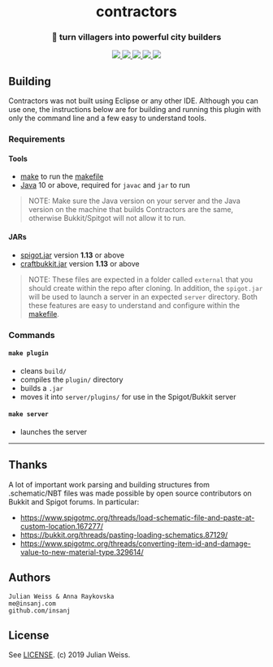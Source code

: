 <h1 align="center">contractors</h1>
<h3 align="center">🐘  turn villagers into powerful city builders</h3>

<p align="center">
  <a href="https://getbukkit.org/download/spigot">
    <img src="https://img.shields.io/badge/minecraft-1.13.2-brown.svg" />
  </a>
  
  <a href="https://getbukkit.org/download/spigot">
    <img src="https://img.shields.io/badge/spigot-1.13-orange.svg" />
  </a>
  
  <a href="https://getbukkit.org/download/craftbukkit">
    <img src="https://img.shields.io/badge/craftbukkit-1.13.2-blue.svg" />
  </a>
  
  <a href="https://jdk.java.net/">
    <img src="https://img.shields.io/badge/java-10.0.2-red.svg" />
  </a>
  
  <a href="https://www.spigotmc.org/resources/">
    <img src="https://img.shields.io/badge/🚀-Download%20on%20spigotmc.org-green.svg" />
  </a>
</p>

## Building

Contractors was not built using Eclipse or any other IDE. Although you can use one, the instructions below are for building and running this plugin with only the command line and a few easy to understand tools.

### Requirements

#### Tools
- [make](https://www.gnu.org/software/make/#download) to run the [makefile](https://github.com/insanj/contractors/blob/master/makefile)
- [Java](https://www.oracle.com/technetwork/java/javase/downloads/index.html) 10 or above, required for `javac` and `jar` to run

> NOTE: Make sure the Java version on your server and the Java version on the machine that builds Contractors are the same, otherwise Bukkit/Spitgot will not allow it to run.

#### JARs
- [spigot.jar](https://getbukkit.org/download/spigot) version **1.13** or above
- [craftbukkit.jar](https://getbukkit.org/download) version **1.13** or above

> NOTE: These files are expected in a folder called `external` that you should create within the repo after cloning. In addition, the `spigot.jar` will be used to launch a server in an expected `server` directory. Both these features are easy to understand and configure within the [makefile](https://github.com/insanj/contractors/blob/master/makefile).

### Commands

#### `make plugin`
- cleans `build/`
- compiles the `plugin/` directory
- builds a `.jar`
- moves it into `server/plugins/` for use in the Spigot/Bukkit server

#### `make server`
- launches the server 

---

## Thanks

A lot of important work parsing and building structures from .schematic/NBT files was made possible by open source contributors on Bukkit and Spigot forums. In particular:
- https://www.spigotmc.org/threads/load-schematic-file-and-paste-at-custom-location.167277/
- https://bukkit.org/threads/pasting-loading-schematics.87129/
- https://www.spigotmc.org/threads/converting-item-id-and-damage-value-to-new-material-type.329614/

## Authors

```
Julian Weiss & Anna Raykovska
me@insanj.com
github.com/insanj
```

## License

See [LICENSE](https://github.com/insanj/contractors/blob/master/LICENSE). (c) 2019 Julian Weiss.

